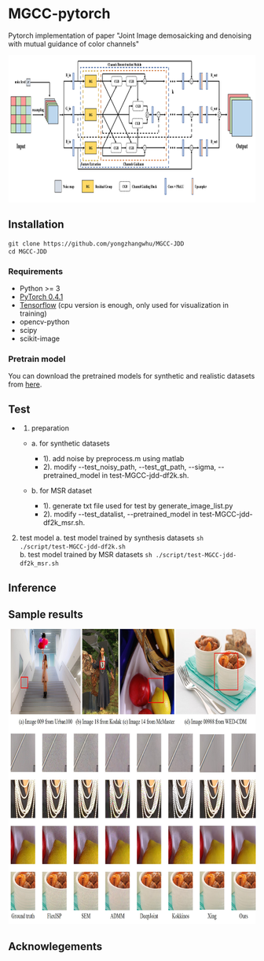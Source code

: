 # MGCC-pytorch
Pytorch implementation of paper "Joint Image demosaicking and denoising with mutual guidance of color channels"
<p align="center">
  <img height="300" src="figs/MGCC.png">
</p> 

## Installation
```
git clone https://github.com/yongzhangwhu/MGCC-JDD
cd MGCC-JDD  
```
### Requirements
- Python >= 3
- [PyTorch 0.4.1](https://pytorch.org/)
- [Tensorflow](https://www.tensorflow.org/install)  (cpu version is enough, only used for visualization in training)
- opencv-python 
- scipy 
- scikit-image

### Pretrain model
You can download the pretrained models for synthetic and realistic datasets from [here](https://drive.google.com/drive/folders/1jetdV2tXJ8dkg1HLDylhy7e2g9iU1Ilr?usp=sharing).

## Test
- 1. preparation
    - a. for synthetic datasets
        - 1). add noise by preprocess.m using matlab
        - 2). modify --test_noisy_path, --test_gt_path, --sigma, --pretrained_model in test-MGCC-jdd-df2k.sh.

    - b. for MSR dataset
        - 1). generate txt file used for test by generate_image_list.py
        - 2). modify --test_datalist, --pretrained_model in test-MGCC-jdd-df2k_msr.sh.
2. test model
    a. test model trained by synthesis datasets 
        ```
        sh ./script/test-MGCC-jdd-df2k.sh  
        ```  
    b. test model trained by MSR datasets
        ```
        sh ./script/test-MGCC-jdd-df2k_msr.sh 
        ``` 
## Inference

## Sample results
<p align="center">
  <img height="600" src="figs/JDD_comparison.jpg">
</p> 

## Acknowlegements
